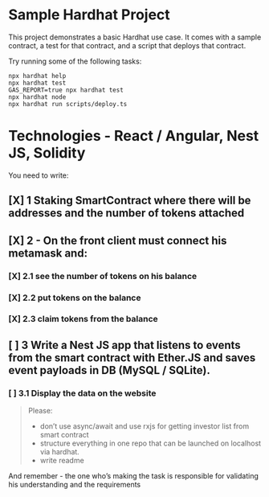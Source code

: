 # Sample Hardhat Project

This project demonstrates a basic Hardhat use case. It comes with a sample contract, a test for that contract, and a
script that deploys that contract.

Try running some of the following tasks:

```shell
npx hardhat help
npx hardhat test
GAS_REPORT=true npx hardhat test
npx hardhat node
npx hardhat run scripts/deploy.ts
```

# Technologies - React / Angular, Nest JS, Solidity

You need to write:

## [X] 1 Staking SmartContract where there will be addresses and the number of tokens attached

## [X] 2 - On the front client must connect his metamask and:

### [X] 2.1 see the number of tokens on his balance

### [X] 2.2 put tokens on the balance

### [X] 2.3 claim tokens from the balance

## [ ] 3 Write a Nest JS app that listens to events from the smart contract with Ether.JS and saves event payloads in DB (MySQL / SQLite).

### [ ] 3.1 Display the data on the website

> Please:
> - don’t use async/await and use rxjs for getting investor list from smart contract
> - structure everything in one repo that can be launched on localhost via hardhat.
> - write readme

And remember - the one who’s making the task is responsible for validating his understanding and the requirements